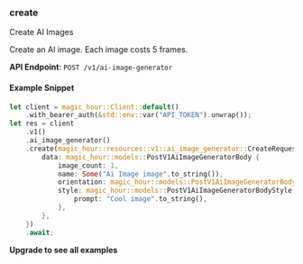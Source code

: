 
### create <a name="create"></a>
Create AI Images

Create an AI image. Each image costs 5 frames.

**API Endpoint**: `POST /v1/ai-image-generator`

#### Example Snippet

```rust
let client = magic_hour::Client::default()
    .with_bearer_auth(&std::env::var("API_TOKEN").unwrap());
let res = client
    .v1()
    .ai_image_generator()
    .create(magic_hour::resources::v1::ai_image_generator::CreateRequest {
        data: magic_hour::models::PostV1AiImageGeneratorBody {
            image_count: 1,
            name: Some("Ai Image image".to_string()),
            orientation: magic_hour::models::PostV1AiImageGeneratorBodyOrientationEnum::Landscape,
            style: magic_hour::models::PostV1AiImageGeneratorBodyStyle {
                prompt: "Cool image".to_string(),
            },
        },
    })
    .await;
```

**Upgrade to see all examples**

